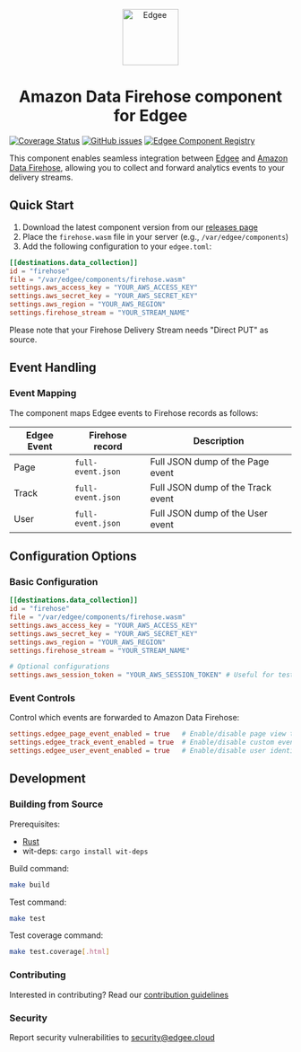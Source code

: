 <div align="center">
<p align="center">
  <a href="https://www.edgee.cloud">
    <picture>
      <source media="(prefers-color-scheme: dark)" srcset="https://cdn.edgee.cloud/img/component-dark.svg">
      <img src="https://cdn.edgee.cloud/img/component.svg" height="100" alt="Edgee">
    </picture>
  </a>
</p>
</div>

<h1 align="center">Amazon Data Firehose component for Edgee</h1>


[![Coverage Status](https://coveralls.io/repos/github/edgee-cloud/amazon-data-firehose-component/badge.svg)](https://coveralls.io/github/edgee-cloud/amazon-data-firehose-component)
[![GitHub issues](https://img.shields.io/github/issues/edgee-cloud/amazon-data-firehose-component.svg)](https://github.com/edgee-cloud/amazon-data-firehose-component/issues)
[![Edgee Component Registry](https://img.shields.io/badge/Edgee_Component_Registry-Public-green.svg)](https://www.edgee.cloud/edgee/amazon-data-firehose)


This component enables seamless integration between [Edgee](https://www.edgee.cloud) and [Amazon Data Firehose](https://aws.amazon.com/firehose/), allowing you to collect and forward analytics events to your delivery streams.


## Quick Start

1. Download the latest component version from our [releases page](../../releases)
2. Place the `firehose.wasm` file in your server (e.g., `/var/edgee/components`)
3. Add the following configuration to your `edgee.toml`:

```toml
[[destinations.data_collection]]
id = "firehose"
file = "/var/edgee/components/firehose.wasm"
settings.aws_access_key = "YOUR_AWS_ACCESS_KEY"
settings.aws_secret_key = "YOUR_AWS_SECRET_KEY"
settings.aws_region = "YOUR_AWS_REGION"
settings.firehose_stream = "YOUR_STREAM_NAME"
```

Please note that your Firehose Delivery Stream needs "Direct PUT" as source.

## Event Handling

### Event Mapping
The component maps Edgee events to Firehose records as follows:

| Edgee Event | Firehose record | Description |
|-------------|----------------|-------------|
| Page        | `full-event.json` | Full JSON dump of the Page event |
| Track       | `full-event.json` | Full JSON dump of the Track event |
| User        | `full-event.json` | Full JSON dump of the User event |


## Configuration Options

### Basic Configuration
```toml
[[destinations.data_collection]]
id = "firehose"
file = "/var/edgee/components/firehose.wasm"
settings.aws_access_key = "YOUR_AWS_ACCESS_KEY"
settings.aws_secret_key = "YOUR_AWS_SECRET_KEY"
settings.aws_region = "YOUR_AWS_REGION"
settings.firehose_stream = "YOUR_STREAM_NAME"

# Optional configurations
settings.aws_session_token = "YOUR_AWS_SESSION_TOKEN" # Useful for tests, not recommended in prod since it's short-lived
```


### Event Controls
Control which events are forwarded to Amazon Data Firehose:
```toml
settings.edgee_page_event_enabled = true   # Enable/disable page view tracking
settings.edgee_track_event_enabled = true  # Enable/disable custom event tracking
settings.edgee_user_event_enabled = true   # Enable/disable user identification
```


## Development

### Building from Source
Prerequisites:
- [Rust](https://www.rust-lang.org/tools/install)
- wit-deps: `cargo install wit-deps`

Build command:
```bash
make build
```

Test command:
```bash
make test
```

Test coverage command:
```bash
make test.coverage[.html]
```

### Contributing
Interested in contributing? Read our [contribution guidelines](./CONTRIBUTING.md)

### Security
Report security vulnerabilities to [security@edgee.cloud](mailto:security@edgee.cloud)
